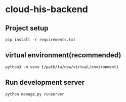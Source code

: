 # cloud-his-backend

## Project setup
```
pip install -r requirements.txt
```

## virtual environment(recommended)
```
python3 -m venv {/path/to/new/virtual/environment}
```

## Run development server
```
python manage.py runserver
```
